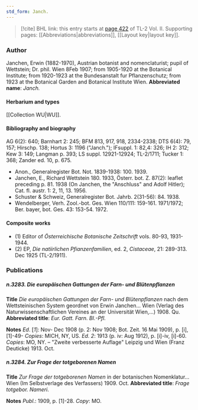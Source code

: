 ```yaml
---
std_form: Janch.
---
```


> [!cite] BHL link: this entry starts at [page 422](https://www.biodiversitylibrary.org/page/33068664) of TL-2 Vol. II.
> Supporting pages: [[Abbreviations|abbreviations]], [[Layout key|layout key]].

### Author

Janchen, Erwin (1882-1970), Austrian botanist and nomenclaturist; pupil of Wettstein; Dr. phil. Wien 8Feb 1907; from 1905-1920 at the Botanical Institute; from 1920-1923 at the Bundesanstalt fur Pflanzenschutz; from 1923 at the Botanical Garden and Botanical Institute Wien.
**Abbreviated name**: *Janch.*

#### Herbarium and types

[[Collection WU|WU]].

#### Bibliography and biography

AG 6(2): 640; Barnhart 2: 245; BFM 813, 917, 918, 2334-2338; DTS 6(4): 79, 157; Hirschp. 138; Hortus 3: 1196 ("Janch."); IFsuppl. 1: 82,4: 326; IH 2: 312; Kew 3: 149; Langman p. 393; LS suppl. 12921-12924; TL-2/1711; Tucker 1: 368; Zander ed. 10, p. 675.
- Anon., Generalregister Bot. Not. 1839-1938: 100. 1939.
- Janchen, E., Richard Wettstein 180. 1933, Österr. bot. Z. 87(2): leaflet preceding p. 81. 1938 (On Janchen, the "Anschluss" and Adolf Hitler); Cat. fl. austr. 1: 2, 11, 13. 1956.
- Schuster & Schweiz, Generalregister Bot. Jahrb. 2(31-56): 84. 1938.
- Wendelberger, Verh. Zool.-bot. Ges. Wien 110/111: 159-161. 1971/1972; Ber. bayer, bot. Ges. 43: 153-54. 1972.

#### Composite works

- (1) Editor of *Österreichische Botanische Zeitschrift* vols. 80-93, 1931-1944.
- (2) EP, *Die natiirlichen Pfianzenfamilien*, ed. 2, *Cistaceae*, 21: 289-313. Dec 1925 (TL-2/1911).

### Publications

##### n.3283. Die europäischen Gattungen der Farn- und Blütenpflanzen

**Title**
*Die europäischen Gattungen der Farn- und Blütenpflanzen* nach dem Wettsteinischen System geordnet von Erwin Janchen... Wien (Verlag des Naturwissenschaftlichen Vereines an der Universität Wien,...) 1908. Qu.
**Abbreviated title**: *Eur. Gatt. Farn. Bl.-Pfl.*

**Notes**
*Ed*. \[*1*\]: Nov- Dec 1908 (p. 2: Nov 1908; Bot. Zeit. 16 Mai 1909), p. \[i\], \[1\]-49- *Copies*: MICH, NY, US.
*Ed. 2*: 1913 (p. iv: Aug 1912), p. \[i\]-iv, \[i\]-60. *Copies*: MO, NY. – "Zweite verbesserte Auflage" Leipzig und Wien (Franz Deuticke) 1913. Oct.

##### n.3284. Zur Frage der totgeborenen Namen

**Title**
*Zur Frage der totgeborenen Namen* in der botanischen Nomenklatur... Wien (Im Selbstverlage des Verfassers) 1909. Oct.
**Abbreviated title**: *Frage totgebor. Nameri*.

**Notes**
*Publ*.: 1909, p. \[1\]-28. *Copy*: MO.

